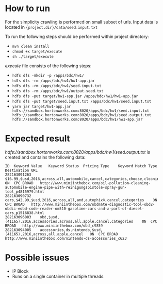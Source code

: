 # How to run
For the simplicity crawling is performed on small subset of urls. Input data is located in `{project.dir}/data/seed.input.txt`

To run the following steps should be performed within project directory:

* `mvn clean install`
* `chmod +x target/execute`
* `sh ./target/execute`

*execute* file consists of the following steps:

* `hdfs dfs -mkdir -p /apps/bdc/hw1/`
* `hdfs dfs -rm /apps/bdc/hw1/hw1-app.jar`
* `hdfs dfs -rm /apps/bdc/hw1/seed.input.txt`
* `hdfs dfs -rm /apps/bdc/hw1/output.seed.txt`
* `hdfs dfs -put target/hw1-app.jar /apps/bdc/hw1/hw1-app.jar`
* `hdfs dfs -put target/seed.input.txt /apps/bdc/hw1/seed.input.txt`
* `yarn jar target/hw1-app.jar hdfs://sandbox.hortonworks.com:8020/apps/bdc/hw1/seed.input.txt hdfs://sandbox.hortonworks.com:8020/apps/bdc/hw1/seed.output.txt hdfs://sandbox.hortonworks.com:8020/apps/bdc/hw1/hw1-app.jar`
 
# Expected result

_hdfs://sandbox.hortonworks.com:8020/apps/bdc/hw1/seed.output.txt_ is created and contains the following data:

```
ID	Keyword Value	Keyword Status	Pricing Type	Keyword Match Type	Destination URL
282163091263	$16.99,$usd,2016,across,all,automobile,cancel,categories,choose,cleaning	ON	CPC	BROAD	http://www.miniinthebox.com/oil-pollution-cleaning-automobile-engine-pipe-with-reinigungspistole-spray-gun-tool_p4815979.html
282163090732	cars,$42.99,$usd,2016,across,all,and,autophix®,cancel,categories	ON	CPC	BROAD	http://www.miniinthebox.com/obdmate-diagnostic-tool-obd2-obdii-eobd-code-reader-om510-gasoline-cars-and-a-part-of-diesel-cars_p1516838.html
282163096883	obd,$usd,(41165),2016,accessories,across,all,apple,cancel,categories	ON	CPC	BROAD	http://www.miniinthebox.com/obd_c9859
282163094005	accessories,ds,nintendo,$usd,(41165),2016,across,all,apple,cancel	ON	CPC	BROAD	http://www.miniinthebox.com/nintendo-ds-accessories_c623
```

# Possible issues
* IP Block
* Runs on a single container in multiple threads
